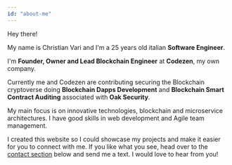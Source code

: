 ```yaml
---
id: "about-me"
---
```


Hey there!

My name is Christian Vari and I'm a 25 years old italian **Software Engineer**.

I'm **Founder, Owner and Lead Blockchain Engineer** at **Codezen**, my own company.

Currently me and Codezen are contributing securing the Blockchain cryptoverse doing **Blockchain Dapps Development** and **Blockchain Smart Contract Auditing** associated with **Oak Security**.

My main focus is on innovative technologies, blockchain and microservice architectures.
I have good skills in web development and Agile team management.

I created this website so I could showcase my projects and make it easier for you to connect with me. If you like what you see, head over to the [contact section](#contact) below and send me a text. I would love to hear from you!
